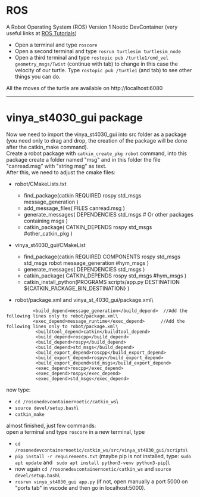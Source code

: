 
# ROS 

A Robot Operating System (ROS) Version 1 Noetic DevContainer (very useful links at  [ROS Tutorials](https://wiki.ros.org/ROS/Tutorials))

*  Open a terminal and type `roscore`
*  Open a second terminal and type `rosrun turtlesim turtlesim_node`
*  Open a third terminal and type `rostopic pub /turtle1/cmd_vel geometry_msgs/Twist` (continue with tab) to change in this case the velocity of our turtle. Type `rostopic pub /turtle1` (and tab) to see other things you can do.

All the moves of the turtle are available on http://localhost:6080


---------------------------------
# vinya_st4030_gui package

Now we need to import the vinya_st4030_gui into src folder as a package (you need only to drag and drop, the creation of the package will be done after the catkin_make command). \
Create a robot package with `catkin_create_pkg robot` command, into this package create a folder named "msg" and in this folder the file "canread.msg" with "string msg" as text. \
After this, we need to adjust the cmake files: 
* robot/CMakeLists.txt
     * find_package(catkin REQUIRED
        rospy
        std_msgs
        message_generation
        )
    * add_message_files(
         FILES
         canread.msg
         ) 
    * generate_messages(
         DEPENDENCIES
         std_msgs  # Or other packages containing msgs
         ) 
    * catkin_package(
          CATKIN_DEPENDS rospy std_msgs #other_catkin_pkg 
          ) 


* vinya_st4030_gui/CMakeList
    *  find_package(catkin REQUIRED COMPONENTS
            rospy
            std_msgs
            std_msgs
            robot
            message_generation
            #hym_msgs
            )
    *  generate_messages(
           DEPENDENCIES
           std_msgs
           )
    * catkin_package(
           CATKIN_DEPENDS rospy std_msgs #hym_msgs
            )
    * catkin_install_python(PROGRAMS
            scripts/app.py
             DESTINATION ${CATKIN_PACKAGE_BIN_DESTINATION}
           )

* robot/package.xml and vinya_st_4030_gui/package.xml\
 ```
           <build_depend>message_generation</build_depend>  //Add the following lines only to robot/package.xml\
           <exec_depend>message_runtime</exec_depend>      //Add the following lines only to robot/package.xml\
            <buildtool_depend>catkin</buildtool_depend>
            <build_depend>roscpp</build_depend>
            <build_depend>rospy</build_depend>
            <build_depend>std_msgs</build_depend>
            <build_export_depend>roscpp</build_export_depend>
            <build_export_depend>rospy</build_export_depend>
            <build_export_depend>std_msgs</build_export_depend>
            <exec_depend>roscpp</exec_depend>
            <exec_depend>rospy</exec_depend>
            <exec_depend>std_msgs</exec_depend>
```

now type: 
* `cd /rosonedevcontainernoetic/catkin_ws`\
* `source devel/setup.bash`\
* `catkin_make`

almost finished, just few commands:\
open a terminal and type  `roscore` 
in a new terminal, type 
* `cd /rosonedevcontainernoetic/catkin_ws/src/vinya_st4030_gui/scripts`\
* `pip install -r requirements.txt` (maybe pip is not installed, type: `sudo apt update` and ` sudo apt install python3-venv python3-pip`)\
* now again `cd /rosonedevcontainernoetic/catkin_ws` and `source devel/setup.bash`\
* `rosrun vinya_st4030_gui app.py` (if not, open manually a port 5000 on "ports tab" in vscode and then go in localhost:5000).

























    
